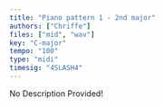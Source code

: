 ```yaml
---
title: "Piano pattern 1 - 2nd major"
authors: ["Chriffe"]
files: ["mid", "wav"]
key: "C-major"
tempo: "100"
type: "midi"
timesig: "4SLASH4"
---
```

No Description Provided!
